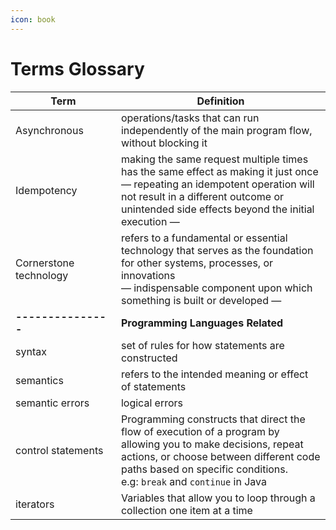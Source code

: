 ```yaml
---
icon: book
---
```


# Terms Glossary

<table><thead><tr><th width="152.94921875">Term</th><th>Definition</th></tr></thead><tbody><tr><td>Asynchronous</td><td>operations/tasks that can run independently of the main program flow, without blocking it</td></tr><tr><td>Idempotency</td><td>making the same request multiple times has the same effect as making it just once<br>— repeating an idempotent operation will not result in a different outcome or unintended side effects beyond the initial execution — </td></tr><tr><td>Cornerstone technology</td><td>refers to a fundamental or essential technology that serves as the foundation for other systems, processes, or innovations<br>— indispensable component upon which something is built or developed — </td></tr><tr><td><strong>---------------</strong></td><td><strong>Programming Languages Related</strong> </td></tr><tr><td>syntax</td><td>set of rules for how statements are constructed</td></tr><tr><td>semantics</td><td>refers to the intended meaning or effect of statements </td></tr><tr><td>semantic errors</td><td>logical errors</td></tr><tr><td>control statements</td><td>Programming constructs that direct the flow of execution of a program by allowing you to make decisions, repeat actions, or choose between different code paths based on specific conditions.<br>e.g: <code>break</code> and <code>continue</code> in Java</td></tr><tr><td>iterators</td><td>Variables that allow you to loop through a collection one item at a time</td></tr></tbody></table>

